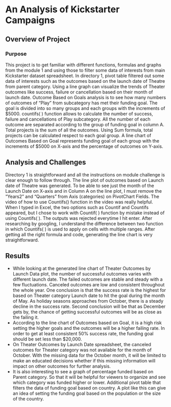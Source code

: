 
# An Analysis of Kickstarter Campaigns
## Overview of Project
### Purpose
This project is to get familiar with different functions, formulas and graphs from the module 1 and using those to filter some data of interests from main Kickstarter dataset spreadsheet. 
In directory 1, pivot table filtered out some data of interests such as the outcomes based on the launch date of Theatre from parent category. Using a line graph can visualize the trends of Theater outcomes like success, failure or cancellation based on their month of launch date. 
Outcome Based on Goals analysis is to see how many numbers of outcomes of “Play” from subcategory has met their funding goal. The goal is divided into so many groups and each groups with the increments of $5000. countifs( ) function allows to calculate the number of success, failure and cancellations of Play subcategory. All the number of each outcome are separated according to the group of funding goal in column A. Total projects is the sum of all the outcomes. Using Sum formula, total projects can be calculated respect to each goal group. A line chart of Outcomes Based on Goal represents funding goal of each group with the increments of $5000 on X-axis and the percentage of outcomes on Y-axis. 

## Analysis and Challenges
Directory 1 is straightforward and all the instructions on module challenge is clear enough to follow through. The line plot of outcomes based on Launch date of Theatre was generated. To be able to see just the month of the Launch Date on X-axis and in Column A on the line plot, I must remove the “Years2” and “Quarters” from Axis (categories) on PivotChart Fields. 
The video of how to use Countifs() function in the video was really helpful. When I typed in Excel, the two options such as Countif and Countifs appeared, but I chose to work with Countif( ) function by mistake instead of using Countifs( ). The outputs was rejected everytime I hit enter. After researching by googling, I understand the difference between two function in which Countifs( ) is used to apply on cells with multiple ranges. After getting all the right formula and code, generating the line chart is very straightforward.  

## Results
- While looking at the generated line chart of Theater Outcomes by Launch Data plot, the number of successful outcomes varies with different launch date. The failed outcomes are stable and steady with a few fluctuations.  Canceled outcomes are low and consistent throughout the whole year. One conclusion is that the success rate is the highest for based on Theater category Launch date to hit the goal during the month of May. As holiday seasons approaches from October, there is a steady decline in the success rate. Second conclusion will be that as December gets by, the chance of getting successful outcomes will be as close as the failing it. 
- According to the line chart of Outcomes based on Goal, it is a high risk setting the higher goals and the outcomes will be a higher failing rate. In order to get at least consistent 50% success rate, the funding goal should be set less than $20,000. 
- On Theater Outcomes by Launch Date spreadsheet, the canceled outcomes for Theater category was not available for the month of October. With the missing data for the October month, it will be limited to make an educated decisions whether if this missing information will impact on other outcomes for further analysis. 
- It is also interesting to see a graph of percentage funded based on Parent category. So that it will be helpful for viewers to organize and see which category was funded higher or lower. Additional pivot table that filters the data of funding goal based on country. A plot like this can give an idea of setting the funding goal based on the population or the size of the country. 
